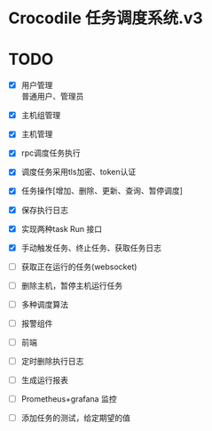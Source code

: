 # Crocodile 任务调度系统.v3


# TODO
- [x] 用户管理  
      普通用户、管理员
- [x] 主机组管理
- [x] 主机管理
- [x] rpc调度任务执行
- [x] 调度任务采用tls加密、token认证
- [x] 任务操作[增加、删除、更新、查询、暂停调度]
- [x] 保存执行日志
- [x] 实现两种task Run 接口
- [x] 手动触发任务、终止任务、获取任务日志
- [ ] 获取正在运行的任务(websocket)
- [ ] 删除主机，暂停主机运行任务
- [ ] 多种调度算法
- [ ] 报警组件
- [ ] 前端
- [ ] 定时删除执行日志
- [ ] 生成运行报表
- [ ] Prometheus+grafana 监控
- [ ] 添加任务的测试，给定期望的值

